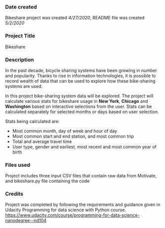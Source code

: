 ### Date created
Bikeshare project was created *4/27/2020*, README file was created *5/2/2020*

### Project Title
Bikeshare

### Description
In the past decade, bicycle sharing systems have been growing in number and popularity. Thanks to rise in information technologies, it is possible to record wealth of data that can be used to explore how these bike-sharing systems are used.

In this project bike-sharing system data will be explored. The project will calculate various stats for bikeshare usage in **New York**, **Chicago** and **Washington** based on interactive selections from the user. Stats can be calculated separately for selected months or days based on user selection.

Stats being calculated are:
 * Most common month, day of week and hour of day
 * Most common start and end station, and most common trip
 * Total and average travel time
 * User type, gender and earliest, most recent and most common year of birth

### Files used
Project includes three input CSV files that contain raw data from Motivate, and bikeshare.py file containing the code

### Credits
Project was completed by following the requirements and guidance given in Udacity Programming for data science with Python course. https://www.udacity.com/course/programming-for-data-science-nanodegree--nd104
